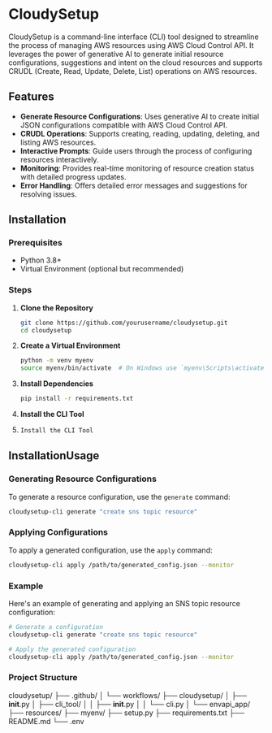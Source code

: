 # CloudySetup

CloudySetup is a command-line interface (CLI) tool designed to streamline the process of managing AWS resources using AWS Cloud Control API. It leverages the power of generative AI to generate initial resource configurations, suggestions and intent on the cloud resources and supports CRUDL (Create, Read, Update, Delete, List) operations on AWS resources.

## Features

- **Generate Resource Configurations**: Uses generative AI to create initial JSON configurations compatible with AWS Cloud Control API.
- **CRUDL Operations**: Supports creating, reading, updating, deleting, and listing AWS resources.
- **Interactive Prompts**: Guide users through the process of configuring resources interactively.
- **Monitoring**: Provides real-time monitoring of resource creation status with detailed progress updates.
- **Error Handling**: Offers detailed error messages and suggestions for resolving issues.

## Installation

### Prerequisites

- Python 3.8+
- Virtual Environment (optional but recommended)

### Steps

1. **Clone the Repository**
   ```sh
   git clone https://github.com/yourusername/cloudysetup.git
   cd cloudysetup
   ```

2. **Create a Virtual Environment**
   ```sh
   python -m venv myenv
   source myenv/bin/activate  # On Windows use `myenv\Scripts\activate`
   ```
3. **Install Dependencies**
   ```sh
   pip install -r requirements.txt
   ```
4. **Install the CLI Tool**
5. ```sh
   Install the CLI Tool
   ```

## InstallationUsage

### Generating Resource Configurations
To generate a resource configuration, use the `generate` command:

```sh
cloudysetup-cli generate "create sns topic resource"
```

### Applying Configurations
To apply a generated configuration, use the `apply` command:

```sh
cloudysetup-cli apply /path/to/generated_config.json --monitor
```

### Example

Here's an example of generating and applying an SNS topic resource configuration:

```sh
# Generate a configuration
cloudysetup-cli generate "create sns topic resource"

# Apply the generated configuration
cloudysetup-cli apply /path/to/generated_config.json --monitor
```

### Project Structure

cloudysetup/
├── .github/
│   └── workflows/
├── cloudysetup/
│   ├── __init__.py
│   ├── cli_tool/
│   │   ├── __init__.py
│   │   └── cli.py
│   └── envapi_app/
├── resources/
├── myenv/
├── setup.py
├── requirements.txt
├── README.md
└── .env
